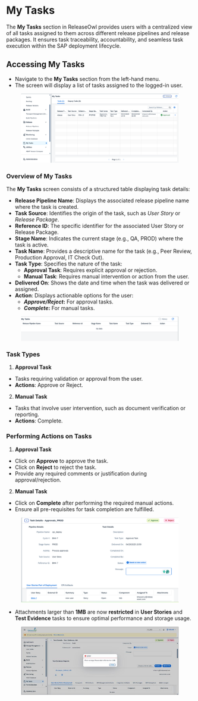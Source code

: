# My Tasks

The **My Tasks** section in ReleaseOwl provides users with a centralized view of all tasks assigned to them across different release pipelines and release packages. It ensures task traceability, accountability, and seamless task execution within the SAP deployment lifecycle.

## **Accessing My Tasks**

* Navigate to the **My Tasks** section from the left-hand menu.
* The screen will display a list of tasks assigned to the logged-in user.

<figure><img src="../.gitbook/assets/image (2) (1) (1) (1) (1) (1) (1) (1).png" alt=""><figcaption></figcaption></figure>

### **Overview of My Tasks**

The **My Tasks** screen consists of a structured table displaying task details:

* **Release Pipeline Name**: Displays the associated release pipeline name where the task is created.
* **Task Source**: Identifies the origin of the task, such as _User Story_ or _Release Package_.
* **Reference ID**: The specific identifier for the associated User Story or Release Package.
* **Stage Name**: Indicates the current stage (e.g., QA, PROD) where the task is active.
* **Task Name**: Provides a descriptive name for the task (e.g., Peer Review, Production Approval, IT Check Out).
* **Task Type**: Specifies the nature of the task:
  * **Approval Task**: Requires explicit approval or rejection.
  * **Manual Task**: Requires manual intervention or action from the user.
* **Delivered On**: Shows the date and time when the task was delivered or assigned.
* **Action**: Displays actionable options for the user:
  * _**Approve/Reject**_**:** For approval tasks.
  * _**Complete**_**:** For manual tasks.

<figure><img src="../.gitbook/assets/image (40) (1).png" alt=""><figcaption></figcaption></figure>

### **Task Types**

1. **Approval Task**

* Tasks requiring validation or approval from the user.
* **Actions**: Approve or Reject.

2. **Manual Task**

* Tasks that involve user intervention, such as document verification or reporting.
* **Actions**: Complete.

### **Performing Actions on Tasks**

1. **Approval Task**

* Click on **Approve** to approve the task.
* Click on **Reject** to reject the task.
* Provide any required comments or justification during approval/rejection.

2. **Manual Task**

* Click on **Complete** after performing the required manual actions.
* Ensure all pre-requisites for task completion are fulfilled.

<figure><img src="../.gitbook/assets/image (1280).png" alt=""><figcaption></figcaption></figure>



* Attachments larger than **1MB** are now **restricted** in **User Stories** and **Test Evidence** tasks to ensure optimal performance and storage usage.

<figure><img src="../.gitbook/assets/image (1019).png" alt=""><figcaption></figcaption></figure>

